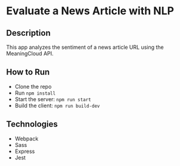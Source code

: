 # Evaluate a News Article with NLP

## Description
This app analyzes the sentiment of a news article URL using the MeaningCloud API.

## How to Run
- Clone the repo
- Run `npm install`
- Start the server: `npm run start`
- Build the client: `npm run build-dev`

## Technologies
- Webpack
- Sass
- Express
- Jest
